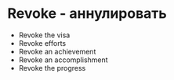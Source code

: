 # Revoke - аннулировать

- Revoke the visa
- Revoke efforts
- Revoke an achievement
- Revoke an accomplishment
- Revoke the progress
